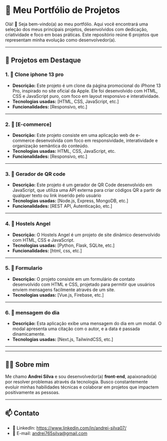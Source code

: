 # 🧩 Meu Portfólio de Projetos

Olá! 👋 Seja bem-vindo(a) ao meu portfólio. Aqui você encontrará uma seleção dos meus principais projetos, desenvolvidos com dedicação, criatividade e foco em boas práticas. Este repositório reúne 6 projetos que representam minha evolução como desenvolvedor(a).

---

## 🚀 Projetos em Destaque

### 1. 📌 Clone iphone 13 pro
- **Descrição:** Este projeto é um clone da página promocional do iPhone 13 Pro, inspirado no site oficial da Apple. Ele foi desenvolvido com HTML, CSS e JavaScript puro, com foco em layout responsivo e interatividade.
- **Tecnologias usadas:** [HTML, CSS, JavaScript, etc.]
- **Funcionalidades:** [Responsivo, etc.]

---

### 2. 📌 [E-commerce]
- **Descrição:** Este projeto consiste em uma aplicação web de e-commerce desenvolvida com foco em responsividade, interatividade e organização semântica do conteúdo.
- **Tecnologias usadas:** HTML, CSS, JavaScript, etc.
- **Funcionalidades:** [Responsivo, etc.]

---

### 3. 📌 Gerador de QR code
- **Descrição:** Este projeto é um gerador de QR Code desenvolvido em JavaScript, que utiliza uma API externa para criar códigos QR a partir de qualquer texto ou link inserido pelo usuário
- **Tecnologias usadas:** [Node.js, Express, MongoDB, etc.]
- **Funcionalidades:** [REST API, Autenticação, etc.]

---

### 4. 📌 Hostels Angel
- **Descrição:** O Hostels Angel é um projeto de site dinâmico desenvolvido com HTML, CSS e JavaScript.
- **Tecnologias usadas:** [Python, Flask, SQLite, etc.]
- **Funcionalidades:** [html, css, etc.]

---

### 5. 📌 Formulario
- **Descrição:** O projeto consiste em um formulário de contato desenvolvido com HTML e CSS, projetado para permitir que usuários enviem mensagens facilmente através de um site.
- **Tecnologias usadas:** [Vue.js, Firebase, etc.]


---

### 6. 📌 mensagem do dia
- **Descrição:** Esta aplicação exibe uma mensagem do dia em um modal. O modal apresenta uma citação com o autor, e a data é passada dinamicamente.
- **Tecnologias usadas:** [Next.js, TailwindCSS, etc.]


---


---

## 👨‍💻 Sobre mim

Me chamo **Andrei Silva** e sou desenvolvedor(a) **front-end**, apaixonado(a) por resolver problemas através da tecnologia. Busco constantemente evoluir minhas habilidades técnicas e colaborar em projetos que impactem positivamente as pessoas.

---

## 📫 Contato

- 💼 LinkedIn: https://www.linkedin.com/in/andrei-silva07/
- 📧 E-mail: andrei765silva@gmail.com

